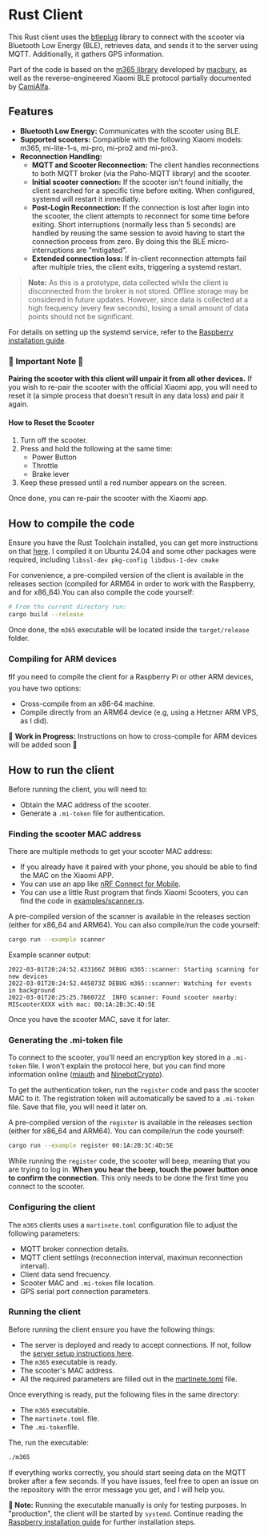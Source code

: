 # Rust Client

This Rust client uses the [btleplug](https://crates.io/crates/btleplug) library to connect with the scooter via Bluetooth Low Energy (BLE), retrieves data, and sends it to the server using MQTT. Additionally, it gathers GPS information.

Part of the code is based on the [m365 library](https://github.com/macbury/m365) developed by [macbury](https://github.com/macbury), as well as the reverse-engineered Xiaomi BLE protocol partially documented by [CamiAlfa](https://github.com/CamiAlfa/M365-BLE-PROTOCOL).

## Features

- **Bluetooth Low Energy:** Communicates with the scooter using BLE.
- **Supported scooters:** Compatible with the following Xiaomi models: m365, mi-lite-1-s, mi-pro, mi-pro2 and mi-pro3.
- **Reconnection Handling:** 
    - **MQTT and Scooter Reconnection:** The client handles reconnections to both MQTT broker (via the Paho-MQTT library) and the scooter.
    - **Initial scooter connection:** If the scooter isn't found initially, the client searched for a specific time before exiting. When configured, systemd will restart it inmediatly.
    - **Post-Login Reconnection:** If the connection is lost after login into the scooter, the client attempts to reconnect for some time before exiting. Short interruptions (normally less than 5 seconds) are handled by reusing the same session to avoid having to start the connection process from zero. By doing this the BLE micro-interruptions are "mitigated".
    - **Extended connection loss:** If in-client reconnection attempts fail after multiple tries, the client exits, triggering a systemd restart.

> **Note:** As this is a prototype, data collected while the client is disconnected from the broker is not stored. Offline storage may be considered 
in future updates. However, since data is collected at a high frequency (every few seconds), losing a small amount of data points should not be significant.

For details on setting up the systemd service, refer to the  [Raspberry installation guide](./../raspberry/README.md).

### 🚨 Important Note 🚨

**Pairing the scooter with this client will unpair it from all other devices.** 
If you wish to re-pair the scooter with the official Xiaomi app, you will need to reset it (a simple process that doesn't result in any data loss) and pair it again.

#### How to Reset the Scooter

1. Turn off the scooter.
2. Press and hold the following at the same time:
    - Power Button
    - Throttle
    - Brake lever
3. Keep these pressed until a red number appears on the screen.

Once done, you can re-pair the scooter with the Xiaomi app.

## How to compile the code

Ensure you have the Rust Toolchain installed, you can get more instructions on that [here](https://www.rust-lang.org/tools/install).
I compiled it on Ubuntu 24.04 and some other packages were required, including `libssl-dev pkg-config libdbus-1-dev cmake`

For convenience, a pre-compiled version of the client is available in the releases section (compiled for ARM64 in order to work with the Raspberry, and for x86_64).You can also compile the code yourself:

```bash
# From the current directory run:
cargo build --release
```

Once done, the `m365` executable will be located inside the `target/release` folder.

### Compiling for ARM devices

❗If you need to compile the client for a Raspberry Pi or other ARM devices, you have two options:

- Cross-compile from an x86-64 machine.
- Compile directly from an ARM64 device (e.g, using a Hetzner ARM VPS, as I did).

🚧 **Work in Progress:** Instructions on how to cross-compile for ARM devices will be added soon 🚧

## How to run the client

Before running the client, you will need to:

- Obtain the MAC address of the scooter.
- Generate a `.mi-token` file for authentication.

### Finding the scooter MAC address

There are multiple methods to get your scooter MAC address:

- If you already have it paired with your phone, you should be able to find the MAC on the Xiaomi APP.
- You can use an app like [nRF Connect for Mobile](https://www.nordicsemi.com/Products/Development-tools/nrf-connect-for-mobile).
- You can use a little Rust program that finds Xiaomi Scooters, you can find the code in [examples/scanner.rs](examples/scanner.rs).

A pre-compiled version of the scanner is available in the releases section (either for x86_64 and ARM64). You can also compile/run the code yourself:

```bash
cargo run --example scanner
```
Example scanner output:
```
2022-03-01T20:24:52.433166Z DEBUG m365::scanner: Starting scanning for new devices
2022-03-01T20:24:52.445873Z DEBUG m365::scanner: Watching for events in background
2022-03-01T20:25:25.786072Z  INFO scanner: Found scooter nearby: MIScooterXXXX with mac: 00:1A:2B:3C:4D:5E
```

Once you have the scooter MAC, save it for later.

### Generating the .mi-token file

To connect to the scooter, you'll need an encryption key stored in a `.mi-token` file. I won't explain the protocol here, but you can find more information online ([miauth](https://github.com/dnandha/miauth/tree/main/doc) and [NinebotCrypto](https://github.com/scooterhacking/NinebotCrypto)).

To get the authentication token, run the `register` code and pass the scooter MAC to it. The registration token will automatically be saved to a `.mi-token` file. Save that file, you will need it later on.

A pre-compiled version of the `register` is available in the releases section (either for x86_64 and ARM64). You can compile/run the code yourself:

```bash
cargo run --example register 00:1A:2B:3C:4D:5E
```

While running the `register` code, the scooter will beep, meaning that you are trying to log in. **When you hear the beep, touch the power button once to confirm the connection.** This only needs to be done the first time you connect to the scooter.

### Configuring the client

The `m365` clients uses a `martinete.toml` configuration file to adjust the following parameters:
- MQTT broker connection details.
- MQTT client settings (reconnection interval, maximun reconnection interval).
- Client data send frecuency.
- Scooter MAC and `.mi-token` file location.
- GPS serial port connection parameters.

### Running the client

Before running the client ensure you have the following things:

- The server is deployed and ready to accept connections. If not, follow the [server setup instructions here](../server/README.md).
- The `m365` executable is ready.
- The scooter's MAC address.
- All the required parameters are filled out in the [martinete.toml](./../client/martinete.toml) file.

Once everything is ready, put the following files in the same directory:

- The `m365` executable.
- The `martinete.toml` file.
- The `.mi-token`file.

The, run the executable:
```bash
./m365
```

If everything works correctly, you should start seeing data on the MQTT broker after a few seconds. If you have issues, feel free to open an issue on the repository with the error message you get, and I will help you.

**🔔 Note:** Running the executable manually is only for testing purposes. In "production", the client will be started by `systemd`. Continue reading the [Raspberry installation guide](./../raspberry/README.md) for further installation steps.
